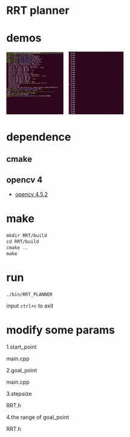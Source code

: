 # RRT planner

# demos
<img src='demo01.gif' width=30%>　<img src='demo02.gif' width=28.8%>

# dependence
## cmake
## opencv 4
* [opencv 4.5.2](https://github.com/goxixi/motion-planner/wiki/Home)

# make
```
mkdir RRT/build
cd RRT/build
cmake ..
make
```
# run
```
./bin/RRT_PLANNER
```
input `ctrl+c` to exit

# modify some params
1.start_point

main.cpp

2.goal_point

main.cpp

3.stepsize

RRT.h

4.the range of goal_point

RRT.h
